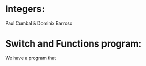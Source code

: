 

# Integers:
Paul Cumbal & Dominix Barroso 
# Switch and Functions program:
We have a program that 

